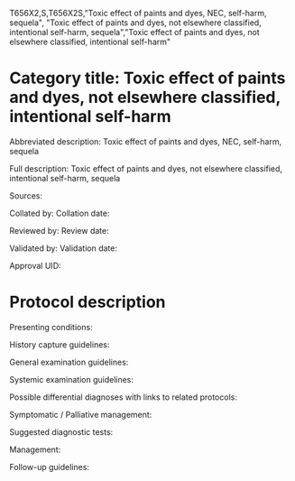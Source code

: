 T656X2,S,T656X2S,"Toxic effect of paints and dyes, NEC, self-harm, sequela", "Toxic effect of paints and dyes, not elsewhere classified, intentional self-harm, sequela","Toxic effect of paints and dyes, not elsewhere classified, intentional self-harm"
# Category title: Toxic effect of paints and dyes, not elsewhere classified, intentional self-harm

Abbreviated description: Toxic effect of paints and dyes, NEC, self-harm, sequela

Full description: Toxic effect of paints and dyes, not elsewhere classified, intentional self-harm, sequela

Sources:

Collated by:
Collation date:

Reviewed by:
Review date:

Validated by:
Validation date:

Approval UID:

# Protocol description

Presenting conditions:

History capture guidelines:

General examination guidelines:

Systemic examination guidelines:

Possible differential diagnoses with links to related protocols:

Symptomatic / Palliative management:

Suggested diagnostic tests:

Management:

Follow-up guidelines:
